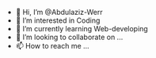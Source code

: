 - 👋 Hi, I’m @Abdulaziz-Werr
- 👀 I’m interested in Coding
- 🌱 I’m currently learning Web-developing
- 💞️ I’m looking to collaborate on ...
- 📫 How to reach me ...

<!---
Abdulaziz-Werr/Abdulaziz-Werr is a ✨ special ✨ repository because its `README.md` (this file) appears on your GitHub profile.
You can click the Preview link to take a look at your changes.
--->
